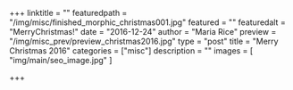 +++
linktitle = ""
featuredpath = "/img/misc/finished_morphic_christmas001.jpg"
featured = ""
featuredalt = "MerryChristmas!"
date = "2016-12-24"
author = "Maria Rice"
preview = "/img/misc_prev/preview_christmas2016.jpg"
type = "post"
title = "Merry Christmas 2016"
categories = ["misc"]
description = ""
images = [ "img/main/seo_image.jpg" ]

+++

